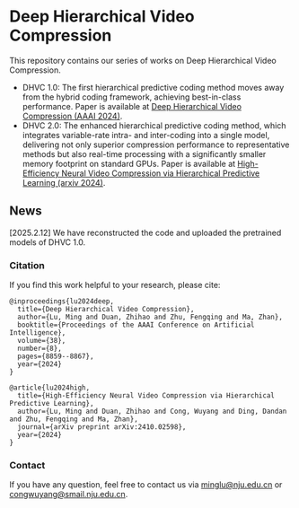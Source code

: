 # Deep Hierarchical Video Compression
This repository contains our series of works on Deep Hierarchical Video Compression.
* DHVC 1.0: The first hierarchical predictive coding method moves away from the hybrid coding framework, achieving best-in-class performance. Paper is available at [Deep Hierarchical Video Compression (AAAI 2024)](https://ojs.aaai.org/index.php/AAAI/article/view/28733).
* DHVC 2.0: The enhanced hierarchical predictive coding method, which integrates variable-rate intra- and inter-coding into a single model, delivering not only superior compression performance to representative methods but
 also real-time processing with a significantly smaller memory footprint on standard GPUs. Paper is available at [High-Efficiency Neural Video Compression
  via Hierarchical Predictive Learning (arxiv 2024)](https://arxiv.org/pdf/2410.02598).

## News
[2025.2.12] We have reconstructed the code and uploaded the pretrained models of DHVC 1.0.

### Citation
If you find this work helpful to your research, please cite:
```
@inproceedings{lu2024deep,
  title={Deep Hierarchical Video Compression},
  author={Lu, Ming and Duan, Zhihao and Zhu, Fengqing and Ma, Zhan},
  booktitle={Proceedings of the AAAI Conference on Artificial Intelligence},
  volume={38},
  number={8},
  pages={8859--8867},
  year={2024}
}

@article{lu2024high,
  title={High-Efficiency Neural Video Compression via Hierarchical Predictive Learning},
  author={Lu, Ming and Duan, Zhihao and Cong, Wuyang and Ding, Dandan and Zhu, Fengqing and Ma, Zhan},
  journal={arXiv preprint arXiv:2410.02598},
  year={2024}
}
```

### Contact
If you have any question, feel free to contact us via minglu@nju.edu.cn or congwuyang@smail.nju.edu.cn.
